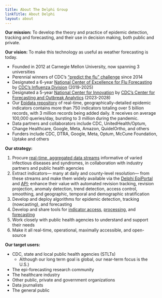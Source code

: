 ```yaml
---
title: About The Delphi Group
linkTitle: About Delphi
layout: about
---
```


**Our mission:** To develop the theory and practice of epidemic detection, tracking and forecasting, and their use in decision making, both public and private.

**Our vision:** To make this technology as useful as weather forecasting is today.

- Founded in 2012 at Carnegie Mellon University, now spanning 3 universities
- Perennial winners of CDC’s [“predict the flu” challenge](https://www.cdc.gov/flu/weekly/flusight/index.html) since 2014
- Designated a 6-year [National Center of Excellence for Flu Forecasting](https://delphi.cmu.edu/about/center-of-excellence/) by [CDC’s Influenza Division](https://www.cdc.gov/ncird/flu.html) (2019-2025)
- Designated a 5-year [National Center for Innovation](https://www.cs.cmu.edu/news/2023/delphi-cdc-center) by [CDC’s Center for Forecasting and Outbreak Analytics](https://www.cdc.gov/forecast-outbreak-analytics/index.html) (2023-2028)
- Our [Epidata repository](https://cmu-delphi.github.io/delphi-epidata/) of real-time, geographically-detailed epidemic indicators contains more than 750 indicators totaling over 5 billion records, with 3 million records being added daily. It receives on average 100,000 queries/day, bursting to 3 million during the pandemic.
- Data partners and collaborators include CDC, UnitedHealth/Optum, Change Healthcare, Google, Meta, Amazon, QuidelOrtho, and others
- Funders include CDC, DTRA, Google, Meta, Optum, McCune Foundation, Uptake and others

**Our strategy:**
1. Procure [real-time, aggregated data streams](https://cmu-delphi.github.io/delphi-epidata/) informative of varied infectious diseases and syndromes, in collaboration with industry partners and public health agencies
1. Extract indicators— many at daily and county-level resolution— from these streams and make them widely available via the [Delphi EpiPortal](https://delphi.cmu.edu/epiportal/) and [API](https://cmu-delphi.github.io/delphi-epidata/); enhance their value with automated revision tracking, revision projection, anomaly detection, trend detection, access control, smoothing, and geographic, temporal and demographic stratification
1. Develop and deploy algorithms for epidemic detection, tracking (nowcasting), and forecasting
1. Develop and share tools for [indicator access](https://cmu-delphi.github.io/epidatr/), [processing](https://cmu-delphi.github.io/epiprocess/), and [forecasting](https://cmu-delphi.github.io/epipredict/)
1. Work closely with public health agencies to understand and support their needs
1. Make it all real-time, operational, maximally accessible, and open-source

**Our target users:**
- CDC, state and local public health agencies (STLTs)
  - Although our long term goal is global, our near-term focus is the U.S.)
- The epi-forecasting research community
- The healthcare industry
- Other public, private and government organizations
- Data journalists
- The general public
